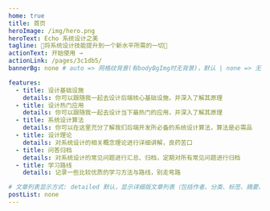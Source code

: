 ```yaml
---
home: true
title: 首页
heroImage: /img/hero.png
heroText: Echo 系统设计之美
tagline: 🚀将系统设计技能提升到一个新水平所需的一切🚀
actionText: 开始使用 →
actionLink: /pages/3c1db5/
bannerBg: none # auto => 网格纹背景(有bodyBgImg时无背景)，默认 | none => 无 | '大图地址' | background: 自定义背景样式       提示：如发现文本颜色不适应你的背景时可以到palette.styl修改$bannerTextColor变量

features:
  - title: 设计基础设施
    details: 你可以跟随我一起去设计后端核心基础设施，并深入了解其原理
  - title: 设计热门应用
    details: 你可以跟随我一起去设计当下最热门的应用，并深入了解其原理
  - title: 系统设计算法
    details: 你可以在这里充分了解我们后端开发所必备的系统设计算法，算法是必需品
  - title: 设计理论
    details: 对系统设计的相关概念理论进行详细讲解，良药苦口
  - title: 问答归档
    details: 对系统设计的常见问题进行汇总、归档，定期对所有常见问题进行归档
  - title: 学习路线
    details: 记录一些比较优质的学习方法与路线，别走弯路

# 文章列表显示方式: detailed 默认，显示详细版文章列表（包括作者、分类、标签、摘要、分页等）| simple => 显示简约版文章列表（仅标题和日期）| none 不显示文章列表
postList: none
---
```

